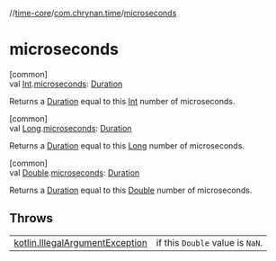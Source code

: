 //[time-core](../../index.md)/[com.chrynan.time](index.md)/[microseconds](microseconds.md)

# microseconds

[common]\
val [Int](https://kotlinlang.org/api/latest/jvm/stdlib/kotlin/-int/index.html).[microseconds](microseconds.md): [Duration](https://kotlinlang.org/api/latest/jvm/stdlib/kotlin.time/-duration/index.html)

Returns a [Duration](https://kotlinlang.org/api/latest/jvm/stdlib/kotlin.time/-duration/index.html) equal to this [Int](https://kotlinlang.org/api/latest/jvm/stdlib/kotlin/-int/index.html) number of microseconds.

[common]\
val [Long](https://kotlinlang.org/api/latest/jvm/stdlib/kotlin/-long/index.html).[microseconds](microseconds.md): [Duration](https://kotlinlang.org/api/latest/jvm/stdlib/kotlin.time/-duration/index.html)

Returns a [Duration](https://kotlinlang.org/api/latest/jvm/stdlib/kotlin.time/-duration/index.html) equal to this [Long](https://kotlinlang.org/api/latest/jvm/stdlib/kotlin/-long/index.html) number of microseconds.

[common]\
val [Double](https://kotlinlang.org/api/latest/jvm/stdlib/kotlin/-double/index.html).[microseconds](microseconds.md): [Duration](https://kotlinlang.org/api/latest/jvm/stdlib/kotlin.time/-duration/index.html)

Returns a [Duration](https://kotlinlang.org/api/latest/jvm/stdlib/kotlin.time/-duration/index.html) equal to this [Double](https://kotlinlang.org/api/latest/jvm/stdlib/kotlin/-double/index.html) number of microseconds.

## Throws

| | |
|---|---|
| [kotlin.IllegalArgumentException](https://kotlinlang.org/api/latest/jvm/stdlib/kotlin/-illegal-argument-exception/index.html) | if this `Double` value is `NaN`. |
